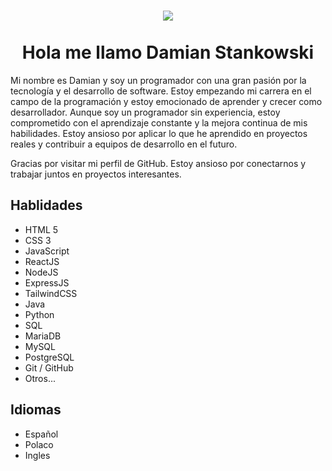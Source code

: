 
<h1 align="center"><img src="https://media.giphy.com/media/qgQUggAC3Pfv687qPC/giphy.gif"/><br><br>Hola me llamo Damian Stankowski</h1>
<p>Mi nombre es Damian y soy un programador con una gran pasión por la tecnología y el desarrollo de software. Estoy empezando mi carrera en el campo de la programación y estoy emocionado de aprender y crecer como desarrollador.
Aunque soy un programador sin experiencia, estoy comprometido con el aprendizaje constante y la mejora continua de mis habilidades. Estoy ansioso por aplicar lo que he aprendido en proyectos reales y contribuir a equipos de desarrollo en el futuro.

Gracias por visitar mi perfil de GitHub. Estoy ansioso por conectarnos y trabajar juntos en proyectos interesantes.</p>
<h2>Hablidades</h2>
<ul>
  <li>HTML 5</li>
  <li>CSS 3</li>
  <li>JavaScript</li>
  <li>ReactJS</li>
  <li>NodeJS</li>
  <li>ExpressJS</li>
  <li>TailwindCSS</li>
  <li>Java</li>
  <li>Python</li>
  <li>SQL</li>
  <li>MariaDB</li>
  <li>MySQL</li>
  <li>PostgreSQL</li>
  <li>Git / GitHub</li>
  <li>Otros...</li>
</ul>
<h2>Idiomas</h2>
<ul>
  <li>Español</li>
  <li>Polaco</li>
  <li>Ingles</li>
</ul>
